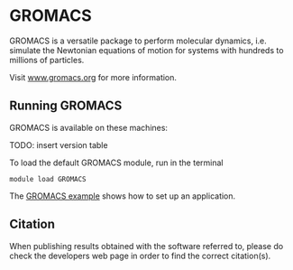 # GROMACS


GROMACS is a versatile package to perform molecular dynamics, i.e. simulate the Newtonian equations of motion for systems with hundreds to millions of particles.

Visit www.gromacs.org for more information.

## Running GROMACS

GROMACS is available on these machines:

TODO: insert version table

To load the default GROMACS module, run in the terminal

    module load GROMACS

The [GROMACS example](https://source.uit.no/cpe/examplescripts/tree/master/gromacs) shows how to set up an application.


## Citation

When publishing results obtained with the software referred to, please do check the developers web page in order to find the correct citation(s).
